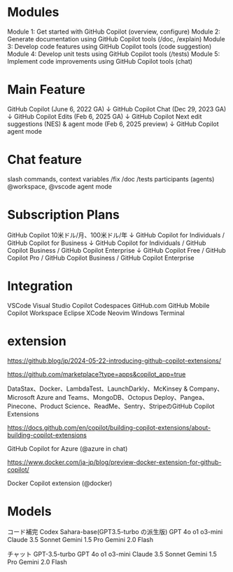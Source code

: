 # Modules

Module 1: Get started with GitHub Copilot (overview, configure)
Module 2: Generate documentation using GitHub Copilot tools (/doc, /explain)
Module 3: Develop code features using GitHub Copilot tools (code suggestion)
Module 4: Develop unit tests using GitHub Copilot tools (/tests)
Module 5: Implement code improvements using GitHub Copilot tools (chat)



# Main Feature

GitHub Copilot (June 6, 2022 GA)
↓
GitHub Copilot Chat (Dec 29, 2023 GA)
↓
GitHub Copilot Edits (Feb 6, 2025 GA)
↓
GitHub Copilot Next edit suggestions (NES) & agent mode (Feb 6, 2025 preview)
↓
GitHub Copilot agent mode

# Chat feature

slash commands, context variables /fix /doc /tests
participants (agents) @workspace, @vscode
agent mode

# Subscription Plans

GitHub Copilot 10米ドル/月、100米ドル/年
↓
GitHub Copilot for Individuals / GitHub Copilot for Business
↓
GitHub Copilot for Individuals / GitHub Copilot Business / GitHub Copilot Enterprise
↓
GitHub Copilot Free / GitHub Copilot Pro / GitHub Copilot Business / GitHub Copilot Enterprise

# Integration

VSCode
Visual Studio
Copilot Codespaces
GitHub.com
GitHub Mobile
Copilot Workspace
Eclipse
XCode
Neovim
Windows Terminal

# extension

https://github.blog/jp/2024-05-22-introducing-github-copilot-extensions/

https://github.com/marketplace?type=apps&copilot_app=true

DataStax、Docker、LambdaTest、LaunchDarkly、McKinsey & Company、Microsoft Azure and Teams、MongoDB、Octopus Deploy、Pangea、Pinecone、Product Science、ReadMe、Sentry、StripeのGitHub Copilot Extensions

https://docs.github.com/en/copilot/building-copilot-extensions/about-building-copilot-extensions

GitHub Copilot for Azure (@azure in chat)

https://www.docker.com/ja-jp/blog/preview-docker-extension-for-github-copilot/

Docker Copilot extension (@docker)

# Models
コード補完
Codex
Sahara-base(GPT3.5-turbo の派生版)
GPT 4o
o1
o3-mini
Claude 3.5 Sonnet
Gemini 1.5 Pro
Gemini 2.0 Flash

チャット
GPT-3.5-turbo
GPT 4o
o1
o3-mini
Claude 3.5 Sonnet
Gemini 1.5 Pro
Gemini 2.0 Flash

